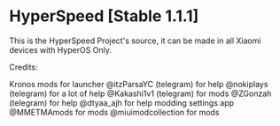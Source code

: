 # HyperSpeed [Stable 1.1.1]

This is the HyperSpeed Project's source, it can be made in all Xiaomi devices with HyperOS Only.

Credits:

Kronos mods for launcher
@itzParsaYC (telegram) for help
@nokiplays (telegram) for a lot of help
@Kakashi1v1 (telegram) for mods
@ZGonzah (telegram) for help
@dtyaa_ajh for help modding settings app
@MMETMAmods for mods
@miuimodcollection for mods 

